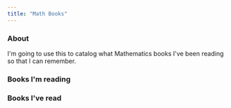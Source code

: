 ```yaml
---
title: "Math Books"
---
```


### About

I'm going to use this to catalog what Mathematics books I've been reading so that I can remember.

### Books I'm reading


### Books I've read
